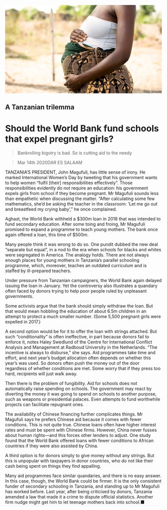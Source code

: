 ![](./images/20200314_MAP501.jpg)

## A Tanzanian trilemma

# Should the World Bank fund schools that expel pregnant girls?

> Bankrolling bigotry is bad. So is cutting aid to the needy

> Mar 14th 2020DAR ES SALAAM

TANZANIA’S PRESIDENT, John Magufuli, has little sense of irony. He marked International Women’s Day by tweeting that his government wants to help women “fulfil [their] responsibilities effectively”. Those responsibilities evidently do not require an education: his government expels girls from school if they become pregnant. Mr Magufuli sounds less than empathetic when discussing the matter. “After calculating some few mathematics, she’d be asking the teacher in the classroom: ‘Let me go out and breastfeed my crying baby’,” he once complained.

Aghast, the World Bank withheld a $300m loan in 2018 that was intended to fund secondary education. After some toing and froing, Mr Magufuli promised to expand a programme to teach young mothers. The bank once again offered a loan, this time of $500m.

Many people think it was wrong to do so. One pundit dubbed the new deal “separate but equal”, in a nod to the era when schools for blacks and whites were segregated in America. The analogy holds. There are not always enough places for young mothers in Tanzania’s parallel schooling programme, which, moreover, teaches an outdated curriculum and is staffed by ill-prepared teachers.

Under pressure from Tanzanian campaigners, the World Bank again delayed issuing the loan in January. Yet the controversy also illustrates a quandary often faced by donors trying to help poor people ruled by unpleasant governments.

Some activists argue that the bank should simply withdraw the loan. But that would mean hobbling the education of about 6.5m children in an attempt to protect a much smaller number. (Some 5,500 pregnant girls were expelled in 2017.)

A second option would be for it to offer the loan with strings attached. But such “conditionality” is often ineffective, in part because donors fail to enforce it, notes Haley Swedlund of the Centre for International Conflict Analysis and Management at Radboud University in the Netherlands. “The incentive is always to disburse,” she says. Aid programmes take time and effort, and next year’s budget allocation often depends on whether this year’s was used. So donors often push the money out of the door regardless of whether conditions are met. Some worry that if they press too hard, recipients will just walk away.

Then there is the problem of fungibility. Aid for schools does not automatically raise spending on schools. The government may react by diverting the money it was going to spend on schools to another purpose, such as weapons or presidential palaces. Even attempts to fund worthwhile projects can facilitate repugnant ones.

The availability of Chinese financing further complicates things. Mr Magufuli says he prefers Chinese aid because it comes with fewer conditions. This is not quite true. Chinese loans often have higher interest rates and must be spent with Chinese firms. However, China never fusses about human rights—and this forces other lenders to adjust. One study found that the World Bank offered loans with fewer conditions to African countries if they were also assisted by China.

A third option is for donors simply to give money without any strings. But this is unpopular with taxpayers in donor countries, who do not like their cash being spent on things they find appalling.

Many aid programmes face similar quandaries, and there is no easy answer. In this case, though, the World Bank could be firmer. It is the only consistent funder of secondary schooling in Tanzania, and standing up to Mr Magufuli has worked before. Last year, after being criticised by donors, Tanzania amended a law that made it a crime to dispute official statistics. Another firm nudge might get him to let teenage mothers back into school.■